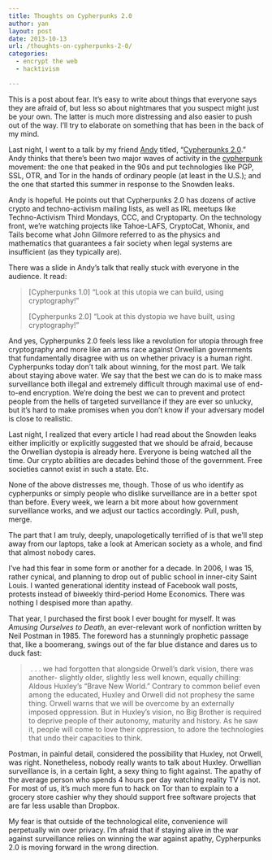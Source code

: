 ```yaml
---
title: Thoughts on Cypherpunks 2.0
author: yan
layout: post
date: 2013-10-13
url: /thoughts-on-cypherpunks-2-0/
categories:
  - encrypt the web
  - hacktivism

---
```

This is a post about fear. It&#8217;s easy to write about things that everyone says they are afraid of, but less so about nightmares that you suspect might just be your own. The latter is much more distressing and also easier to push out of the way. I&#8217;ll try to elaborate on something that has been in the back of my mind.

Last night, I went to a talk by my friend <a href="https://twitter.com/eqe" target="_blank">Andy</a> titled, &#8220;<a href="http://adi.is/s/cpunk20/#1" target="_blank">Cypherpunks 2.0</a>.&#8221; Andy thinks that there&#8217;s been two major waves of activity in the <a href="http://en.wikipedia.org/wiki/Cypherpunk#Main_principles" target="_blank">cypherpunk</a> movement: the one that peaked in the 90s and put technologies like PGP, SSL, OTR, and Tor in the hands of ordinary people (at least in the U.S.); and the one that started this summer in response to the Snowden leaks.

Andy is hopeful. He points out that Cypherpunks 2.0 has dozens of active crypto and techno-activism mailing lists, as well as IRL meetups like Techno-Activism Third Mondays, CCC, and Cryptoparty. On the technology front, we&#8217;re watching projects like Tahoe-LAFS, CryptoCat, Whonix, and Tails become what John Gilmore referred to as the physics and mathematics that guarantees a fair society when legal systems are insufficient (as they typically are).

There was a slide in Andy&#8217;s talk that really stuck with everyone in the audience. It read:

> [Cypherpunks 1.0] &#8220;Look at this utopia we can build, using cryptography!&#8221;
> 
> [Cypherpunks 2.0] &#8220;Look at this dystopia we have built, using cryptography!&#8221;

And yes, Cypherpunks 2.0 feels less like a revolution for utopia through free cryptography and more like an arms race against Orwellian governments that fundamentally disagree with us on whether privacy is a human right. Cypherpunks today don&#8217;t talk about winning, for the most part. We talk about staying above water. We say that the best we can do is to make mass surveillance both illegal and extremely difficult through maximal use of end-to-end encryption. We&#8217;re doing the best we can to prevent and protect people from the hells of targeted surveillance if they are ever so unlucky, but it&#8217;s hard to make promises when you don&#8217;t know if your adversary model is close to realistic.

Last night, I realized that every article I had read about the Snowden leaks either implicitly or explicitly suggested that we should be afraid, because the Orwellian dystopia is already here. Everyone is being watched all the time. Our crypto abilities are decades behind those of the government. Free societies cannot exist in such a state. Etc.

None of the above distresses me, though. Those of us who identify as cypherpunks or simply people who dislike surveillance are in a better spot than before. Every week, we learn a bit more about how government surveillance works, and we adjust our tactics accordingly. Pull, push, merge.

The part that I am truly, deeply, unapologetically terrified of is that we&#8217;ll step away from our laptops, take a look at American society as a whole, and find that almost nobody cares.

I&#8217;ve had this fear in some form or another for a decade. In 2006, I was 15, rather cynical, and planning to drop out of public school in inner-city Saint Louis. I wanted generational identity instead of Facebook wall posts, protests instead of biweekly third-period Home Economics. There was nothing I despised more than apathy.

That year, I purchased the first book I ever bought for myself. It was _Amusing Ourselves to Death_, an ever-relevant work of nonfiction written by Neil Postman in 1985. The foreword has a stunningly prophetic passage that, like a boomerang, swings out of the far blue distance and dares us to duck fast:

>  . . . we had forgotten that alongside Orwell&#8217;s dark vision, there was another- slightly older, slightly less well known, equally chilling: Aldous Huxley&#8217;s &#8220;Brave New World.&#8221; Contrary to common belief even among the educated, Huxley and Orwell did not prophesy the same thing. Orwell warns that we will be overcome by an externally imposed oppression. But in Huxley&#8217;s vision, no Big Brother is required to deprive people of their autonomy, maturity and history. As he saw it, people will come to love their oppression, to adore the technologies that undo their capacities to think.

Postman, in painful detail, considered the possibility that Huxley, not Orwell, was right. Nonetheless, nobody really wants to talk about Huxley. Orwellian surveillance is, in a certain light, a sexy thing to fight against. The apathy of the average person who spends 4 hours per day watching reality TV is not. For most of us, it&#8217;s much more fun to hack on Tor than to explain to a grocery store cashier why they should support free software projects that are far less usable than Dropbox.

My fear is that outside of the technological elite, convenience will perpetually win over privacy. I&#8217;m afraid that if staying alive in the war against surveillance relies on winning the war against apathy, Cypherpunks 2.0 is moving forward in the wrong direction.
